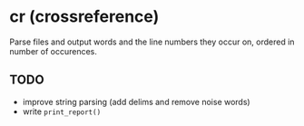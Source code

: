 # cr (crossreference)
Parse files and output words and the line numbers they occur on, ordered in
number of occurences.

## TODO
- improve string parsing (add delims and remove noise words)
- write `print_report()`
